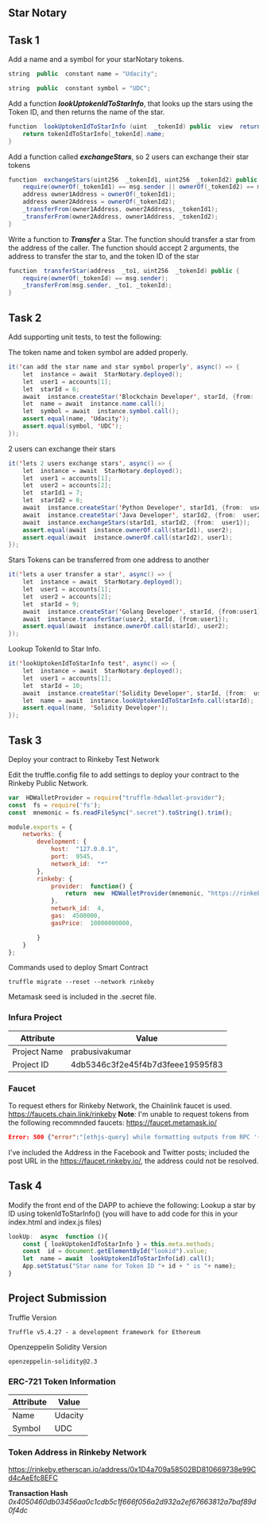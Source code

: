 ## Star Notary

## Task 1

Add a name and a symbol for your starNotary tokens.

```Java
string  public  constant name = "Udacity";

string  public  constant symbol = "UDC";
```
Add a function ***lookUptokenIdToStarInfo***, that looks up the stars using the Token ID, and then returns the name of the star.

```Java
function  lookUptokenIdToStarInfo (uint  _tokenId) public  view  returns (string  memory) {
	return tokenIdToStarInfo[_tokenId].name;
}
```
Add a function called ***exchangeStars***, so 2 users can exchange their star tokens

```Java
function  exchangeStars(uint256  _tokenId1, uint256  _tokenId2) public {
	require(ownerOf(_tokenId1) == msg.sender || ownerOf(_tokenId2) == msg.sender, "Sender does not own either of the two tokens");
	address owner1Address = ownerOf(_tokenId1);
	address owner2Address = ownerOf(_tokenId2);
	_transferFrom(owner1Address, owner2Address, _tokenId1);
	_transferFrom(owner2Address, owner1Address, _tokenId2);
}
```
Write a function to ***Transfer*** a Star. The function should transfer a star from the address of the caller. The function should accept 2 arguments, the address to transfer the star to, and the token ID of the star
```Java
function  transferStar(address  _to1, uint256  _tokenId) public {
	require(ownerOf(_tokenId) == msg.sender);
	_transferFrom(msg.sender, _to1, _tokenId);
}
```

## Task 2
Add supporting unit tests, to test the following:

The token name and token symbol are added properly.
```Java
it('can add the star name and star symbol properly', async() => {
	let  instance = await  StarNotary.deployed();
	let  user1 = accounts[1];
	let  starId = 6;
	await  instance.createStar('Blockchain Developer', starId, {from:  user1});
	let  name = await  instance.name.call();
	let  symbol = await  instance.symbol.call();
	assert.equal(name, 'Udacity');
	assert.equal(symbol, 'UDC');
});
```
2 users can exchange their stars
```Java
it('lets 2 users exchange stars', async() => {
	let  instance = await  StarNotary.deployed();
	let  user1 = accounts[1];
	let  user2 = accounts[2];
	let  starId1 = 7;
	let  starId2 = 8;
	await  instance.createStar('Python Developer', starId1, {from:  user1});
	await  instance.createStar('Java Developer', starId2, {from:  user2});
	await  instance.exchangeStars(starId1, starId2, {from:  user1});
	assert.equal(await  instance.ownerOf.call(starId1), user2);
	assert.equal(await  instance.ownerOf.call(starId2), user1);
});
```
Stars Tokens can be transferred from one address to another
```Java
it('lets a user transfer a star', async() => {
	let  instance = await  StarNotary.deployed();
	let  user1 = accounts[1];
	let  user2 = accounts[2];
	let  starId = 9;
	await  instance.createStar('Golang Developer', starId, {from:user1});
	await  instance.transferStar(user2, starId, {from:user1});
	assert.equal(await  instance.ownerOf.call(starId), user2);
});
```
Lookup TokenId to Star Info. 
```Java
it('lookUptokenIdToStarInfo test', async() => {
	let  instance = await  StarNotary.deployed();
	let  user1 = accounts[1];
	let  starId = 10;
	await  instance.createStar('Solidity Developer', starId, {from:  user1});
	let  name = await  instance.lookUptokenIdToStarInfo.call(starId);
	assert.equal(name, 'Solidity Developer');
});
```

## Task 3

Deploy your contract to Rinkeby Test Network

Edit the truffle.config file to add settings to deploy your contract to the Rinkeby Public Network.

```Javascript
var  HDWalletProvider = require("truffle-hdwallet-provider");
const  fs = require('fs');
const  mnemonic = fs.readFileSync(".secret").toString().trim();

module.exports = {
	networks: {
		development: {
			host:  "127.0.0.1",
			port:  9545,
			network_id:  "*"
		},
		rinkeby: {
			provider:  function() {
				return  new  HDWalletProvider(mnemonic, "https://rinkeby.infura.io/v3/4db5346c3f2e45f4b7d3feee19595f83");
			},
			network_id:  4,
			gas:  4500000,
			gasPrice:  10000000000,

		}
	}
};
```
Commands used to deploy Smart Contract

    truffle migrate --reset --network rinkeby

Metamask seed is included in the .secret file. 

### Infura Project
|Attribute|Value  |
|--|--|
|Project Name  |prabusivakumar  |
|Project ID  |4db5346c3f2e45f4b7d3feee19595f83  |

### Faucet
To request ethers for Rinkeby Network, the Chainlink faucet is used.
https://faucets.chain.link/rinkeby
**Note**: I'm unable to request tokens from the following recommnded faucets:
https://faucet.metamask.io/ 
```JSON
Error: 500 {"error":"[ethjs-query] while formatting outputs from RPC '{\"value\":{\"code\":-32000,\"message\":\"replacement transaction underpriced\"}}'"}
```
I've included the Address in the Facebook and Twitter posts; included the post URL in the https://faucet.rinkeby.io/, the address could not be resolved. 

## Task 4
Modify the front end of the DAPP to achieve the following:
Lookup a star by ID using tokenIdToStarInfo() (you will have to add code for this in your index.html and index.js files)

```Javascript
lookUp:  async  function (){
	const { lookUptokenIdToStarInfo } = this.meta.methods;
	const  id = document.getElementById("lookid").value;
	let  name = await  lookUptokenIdToStarInfo(id).call();
	App.setStatus("Star name for Token ID "+ id + " is "+ name);
}
```
## Project Submission 
Truffle Version 
```
Truffle v5.4.27 - a development framework for Ethereum
```
Openzeppelin Solidity Version
```
openzeppelin-solidity@2.3
```
### ERC-721 Token Information
|Attribute|Value  |
|--|--|
|Name  |Udacity  |
|Symbol  |UDC  |

### Token Address in Rinkeby Network
https://rinkeby.etherscan.io/address/0x1D4a709a58502BD810669738e99Cd4cAeEfc8EFC

**Transaction Hash**
*0x4050460db03456aa0c1cdb5c1f666f056a2d932a2ef67663812a7baf89d0f4dc*

